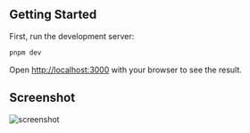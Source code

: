 ## Getting Started

First, run the development server:

```bash
pnpm dev
```

Open [http://localhost:3000](http://localhost:3000) with your browser to see the result.

## Screenshot

![screenshot](./screenshot.png)
